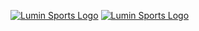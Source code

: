 [![Lumin Sports Logo](https://assets.luminsports.com/logo/lumin/strap/white-primary-256x75.png#gh-dark-mode-only)](https://luminsports.com#gh-dark-mode-only)
[![Lumin Sports Logo](https://assets.luminsports.com/logo/lumin/strap/black-primary-256x75.png#gh-light-mode-only)](https://luminsports.com#gh-light-mode-only)
